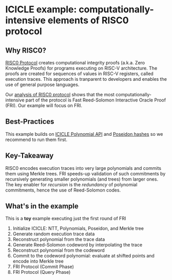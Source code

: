 # ICICLE example: computationally-intensive elements of RISC0 protocol

## Why RISC0?

[RISC0 Protocol](https://www.risczero.com/) creates computational integrity proofs (a.k.a. Zero Knowledge Proofs) for programs executing on RISC-V architecture.
The proofs are created for sequences of values in RISC-V registers, called execution traces.
This approach is tranparent to developers and enables the use of general purpose languages.

Our [analysis of RISC0 protocol](https://www.ingonyama.com/blog/risc-zero-prover-protocol-analysis) shows that the most computationally-intensive part of the protocol is Fast Reed-Solomon Interactive Oracle Proof (FRI).
Our example will focus on FRI.

## Best-Practices

This example builds on [ICICLE Polynomial API](../polynomial-api/README.md) and [Poseidon hashes](../poseidon/README.md) so we recommend to run them first.

## Key-Takeaway

RISC0 encodes execution traces into very large polynomials and commits them using Merkle trees.
FRI speeds-up validation of such commitments by recursively generating smaller polynomials (and trees) from larger ones.
The key enabler for *recursion* is the *redundancy* of polynomial commitments, hence the use of Reed-Solomon codes.

## What's in the example

This is a **toy** example executing just the first round of FRI

1. Initialize ICICLE: NTT, Polynomials, Poseidon, and Merkle tree
2. Generate random execution trace data
3. Reconstruct polynomial from the trace data
4. Generate Reed-Solomon codeword by interpolating the trace
5. Reconstruct polynomial from the codeword
6. Commit to the codeword polynomial: evaluate at shifted points and encode into Merkle tree
7. FRI Protocol (Commit Phase)
8. FRI Protocol (Query Phase)
